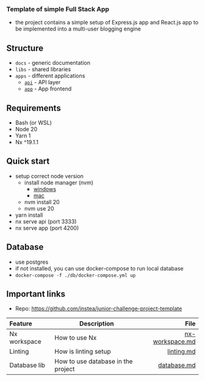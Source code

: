 ### Template of simple Full Stack App
- the project contains a simple setup of Express.js app and React.js app to be implemented into a multi-user 
  blogging engine

## Structure

- `docs` - generic documentation
- `libs` - shared libraries
- `apps` - different applications
  - [`api`](./apps/api) - API layer
  - [`app`](./apps/app) - App frontend

## Requirements

- Bash (or WSL)
- Node 20
- Yarn 1
- Nx ^19.1.1

## Quick start
- setup correct node version
  - install node manager (nvm)
    - [windows](https://github.com/coreybutler/nvm-windows)
    - [mac](https://formulae.brew.sh/formula/nvm#default)
  - nvm install 20
  - nvm use 20
- yarn install
- nx serve api (port 3333)
- nx serve app (port 4200)

## Database
- use postgres
- if not installed, you can use docker-compose to run local database
- `docker-compose -f ./db/docker-compose.yml up`

## Important links

- Repo: https://github.com/instea/junior-challenge-project-template

| Feature      | Description                        |                                      File |
| :----------- | ---------------------------------- | ----------------------------------------: |
| Nx workspace | How to use Nx                      | [nx-workspace.md](./docs/nx-workspace.md) |
| Linting      | How is linting setup               |           [linting.md](./docs/linting.md) |
| Database lib | How to use database in the project |  [database.md](./libs/database/README.md) |
